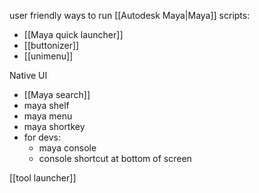 user friendly ways to run [[Autodesk Maya|Maya]] scripts: 
- [[Maya quick launcher]]
- [[buttonizer]]
- [[unimenu]]

Native UI
- [[Maya search]]
- maya shelf
- maya menu
- maya shortkey
- for devs:
	- maya console
	- console shortcut at bottom of screen



[[tool launcher]]